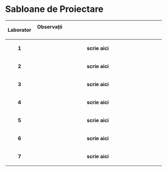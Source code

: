 # Sabloane de Proiectare 

|<p align="center"> **Laborator**</p> | **Observații** &nbsp; &nbsp; &nbsp; &nbsp; &nbsp; &nbsp; &nbsp; &nbsp; &nbsp; &nbsp; &nbsp; &nbsp; &nbsp; &nbsp; &nbsp;&nbsp; &nbsp; &nbsp; &nbsp; &nbsp; &nbsp; &nbsp; &nbsp; &nbsp; &nbsp; &nbsp; &nbsp; &nbsp; &nbsp; &nbsp; &nbsp; &nbsp; &nbsp; &nbsp; &nbsp; &nbsp;&nbsp; &nbsp; &nbsp; &nbsp; &nbsp; &nbsp;|
| ------------- | ------------- |
|<p align="center"> **1** </p>  | <p align="center"> **scrie aici**</p> |
|<p align="center"> **2** </p>  | <p align="center"> **scrie aici**</p> |
|<p align="center"> **3** </p>  | <p align="center"> **scrie aici**</p> |
|<p align="center"> **4** </p>  |  <p align="center"> **scrie aici**</p>|
|<p align="center"> **5** </p>  | <p align="center"> **scrie aici**</p> |
|<p align="center"> **6** </p>  | <p align="center"> **scrie aici**</p> |
|<p align="center"> **7** </p>  | <p align="center"> **scrie aici**</p> |
